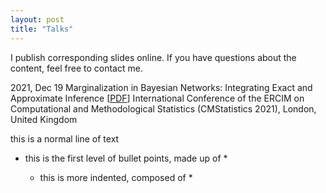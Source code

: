 ```yaml
---
layout: post
title: "Talks"
---
```


I publish corresponding slides online. If you have questions about the content, feel free to contact me.

2021, Dec 19      Marginalization in Bayesian Networks: Integrating Exact and Approximate Inference [[PDF](https://nbviewer.org/github/fritzbayer/fritzbayer.github.io/blob/master/presentation_04_CMS2021.pdf)] 
                  International Conference of the ERCIM on Computational and Methodological Statistics (CMStatistics 2021), London, United Kingdom


this is a normal line of text
  * this is the first level of bullet points, made up of <space><space>*<space>
    * this is more indented, composed of <space><space><space><space>*<space>
